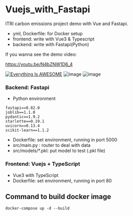 # Vuejs_with_Fastapi

ITRI carbon emissions project demo with Vue and Fastapi.

- yml, Dockerfile: for Docker setup
- frontend: write with Vue3 & Typescript
- backend: write with Fastapi(Python)

If you wanna see the demo video:

https://youtu.be/N4bZNW1D6_4

[![Everything Is AWESOME](https://i.imgur.com/ACrnM5k.png)](https://www.youtube.com/watch?v=N4bZNW1D6_4-Y "Everything Is AWESOME")
![image](https://github.com/IsFolk/Vuejs_with_Fastapi/assets/61446488/674991d9-62f1-460f-b892-d48dfe947b0a)
![image](https://github.com/IsFolk/Vuejs_with_Fastapi/assets/61446488/da418588-9179-4a6c-8447-044492af3cb8)



### Backend: Fastapi
- Python environment
```
fastapi==0.82.0
joblib==1.1.0
pydantic==1.9.2
starlette==0.19.1
uvicorn==0.13.4
scikit-learn==1.1.2
```
- Dockerfile: set environment, running in port 5000
- src/main.py : router to deal with data
- src/models/*.pkl: put model to test (.pkl file)

### Frontend: Vuejs + TypeScript
- Vue3 with TypeScript
- Dockerfile: set environment, running in port 80



## Command to build docker image
```
docker-compose up -d --build
```

